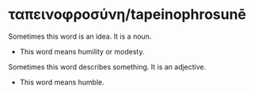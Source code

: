 # ταπεινοφροσύνη/tapeinophrosunē
Sometimes this word is an idea. It is a noun.

* This word means humility or modesty.

Sometimes this word describes something. It is an adjective.

* This word means humble.
